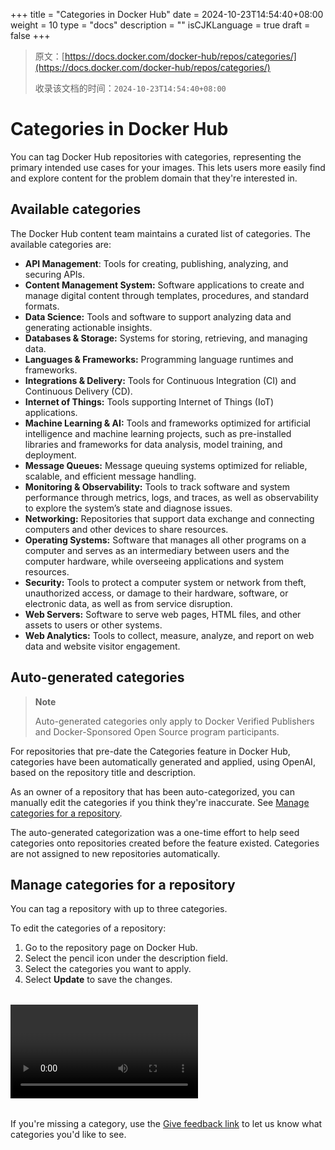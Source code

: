 +++
title = "Categories in Docker Hub"
date = 2024-10-23T14:54:40+08:00
weight = 10
type = "docs"
description = ""
isCJKLanguage = true
draft = false
+++

> 原文：[https://docs.docker.com/docker-hub/repos/categories/](https://docs.docker.com/docker-hub/repos/categories/)
>
> 收录该文档的时间：`2024-10-23T14:54:40+08:00`

# Categories in Docker Hub

You can tag Docker Hub repositories with categories, representing the primary intended use cases for your images. This lets users more easily find and explore content for the problem domain that they're interested in.

## Available categories

The Docker Hub content team maintains a curated list of categories. The available categories are:

- **API Management**: Tools for creating, publishing, analyzing, and securing APIs.
- **Content Management System:** Software applications to create and manage digital content through templates, procedures, and standard formats.
- **Data Science:** Tools and software to support analyzing data and generating actionable insights.
- **Databases & Storage:** Systems for storing, retrieving, and managing data.
- **Languages & Frameworks:** Programming language runtimes and frameworks.
- **Integrations & Delivery:** Tools for Continuous Integration (CI) and Continuous Delivery (CD).
- **Internet of Things:** Tools supporting Internet of Things (IoT) applications.
- **Machine Learning & AI:** Tools and frameworks optimized for artificial intelligence and machine learning projects, such as pre-installed libraries and frameworks for data analysis, model training, and deployment.
- **Message Queues:** Message queuing systems optimized for reliable, scalable, and efficient message handling.
- **Monitoring & Observability:** Tools to track software and system performance through metrics, logs, and traces, as well as observability to explore the system’s state and diagnose issues.
- **Networking:** Repositories that support data exchange and connecting computers and other devices to share resources.
- **Operating Systems:** Software that manages all other programs on a computer and serves as an intermediary between users and the computer hardware, while overseeing applications and system resources.
- **Security:** Tools to protect a computer system or network from theft, unauthorized access, or damage to their hardware, software, or electronic data, as well as from service disruption.
- **Web Servers:** Software to serve web pages, HTML files, and other assets to users or other systems.
- **Web Analytics:** Tools to collect, measure, analyze, and report on web data and website visitor engagement.

## Auto-generated categories

> **Note**
>
> 
>
> Auto-generated categories only apply to Docker Verified Publishers and Docker-Sponsored Open Source program participants.

For repositories that pre-date the Categories feature in Docker Hub, categories have been automatically generated and applied, using OpenAI, based on the repository title and description.

As an owner of a repository that has been auto-categorized, you can manually edit the categories if you think they're inaccurate. See [Manage categories for a repository](https://docs.docker.com/docker-hub/repos/categories/#manage-categories-for-a-repository).

The auto-generated categorization was a one-time effort to help seed categories onto repositories created before the feature existed. Categories are not assigned to new repositories automatically.

## Manage categories for a repository

You can tag a repository with up to three categories.

To edit the categories of a repository:

1. Go to the repository page on Docker Hub.
2. Select the pencil icon under the description field.
3. Select the categories you want to apply.
4. Select **Update** to save the changes.

<video controls="" style="--tw-border-spacing-x: 0; --tw-border-spacing-y: 0; --tw-translate-x: 0; --tw-translate-y: 0; --tw-rotate: 0; --tw-skew-x: 0; --tw-skew-y: 0; --tw-scale-x: 1; --tw-scale-y: 1; --tw-pan-x: ; --tw-pan-y: ; --tw-pinch-zoom: ; --tw-scroll-snap-strictness: proximity; --tw-gradient-from-position: ; --tw-gradient-via-position: ; --tw-gradient-to-position: ; --tw-ordinal: ; --tw-slashed-zero: ; --tw-numeric-figure: ; --tw-numeric-spacing: ; --tw-numeric-fraction: ; --tw-ring-inset: ; --tw-ring-offset-width: 0px; --tw-ring-offset-color: #fff; --tw-ring-color: rgb(59 130 246 / 0.5); --tw-ring-offset-shadow: 0 0 #0000; --tw-ring-shadow: 0 0 #0000; --tw-shadow: 0 0 #0000; --tw-shadow-colored: 0 0 #0000; --tw-blur: ; --tw-brightness: ; --tw-contrast: ; --tw-grayscale: ; --tw-hue-rotate: ; --tw-invert: ; --tw-saturate: ; --tw-sepia: ; --tw-drop-shadow: ; --tw-backdrop-blur: ; --tw-backdrop-brightness: ; --tw-backdrop-contrast: ; --tw-backdrop-grayscale: ; --tw-backdrop-hue-rotate: ; --tw-backdrop-invert: ; --tw-backdrop-opacity: ; --tw-backdrop-saturate: ; --tw-backdrop-sepia: ; --tw-contain-size: ; --tw-contain-layout: ; --tw-contain-paint: ; --tw-contain-style: ; box-sizing: border-box; border-width: 0px; border-style: solid; border-color: initial; display: block; vertical-align: middle; max-width: 100%; height: auto; margin-top: 2em; margin-bottom: 2em; color: rgb(0, 0, 0); font-family: &quot;Roboto Flex&quot;, system-ui, -apple-system, BlinkMacSystemFont, &quot;Segoe UI&quot;, Oxygen, Ubuntu, Cantarell, &quot;Open Sans&quot;, &quot;Helvetica Neue&quot;, sans-serif; font-size: 16px; font-style: normal; font-variant-ligatures: normal; font-variant-caps: normal; font-weight: 400; letter-spacing: normal; orphans: 2; text-align: start; text-indent: 0px; text-transform: none; widows: 2; word-spacing: 0px; -webkit-text-stroke-width: 0px; white-space: normal; background-color: rgb(255, 255, 255); text-decoration-thickness: initial; text-decoration-style: initial; text-decoration-color: initial;"></video>

If you're missing a category, use the [Give feedback link](https://docker.qualtrics.com/jfe/form/SV_03CrMyAkCWVylKu) to let us know what categories you'd like to see.
